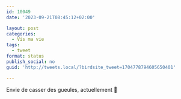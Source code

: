 ```yaml
---
id: 10049
date: '2023-09-21T08:45:12+02:00'

layout: post
categories:
  - Vis ma vie
tags:
  - tweet
format: status
publish_social: no
guid: 'http://tweets.local/?birdsite_tweet=1704778794605650401'

---
```


Envie de casser des gueules, actuellement 🤬
